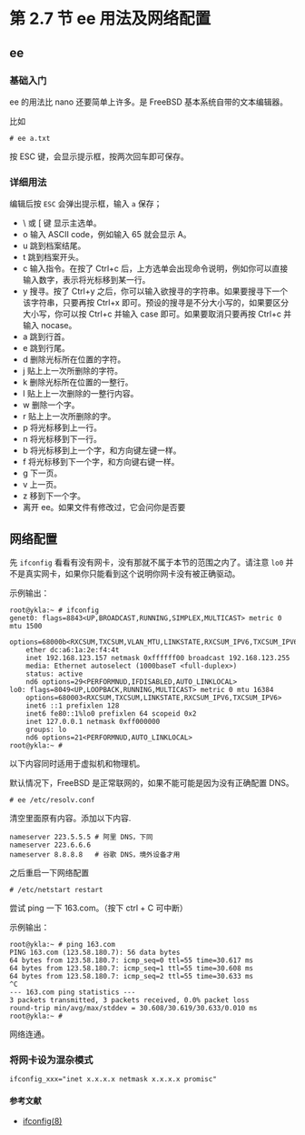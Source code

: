 # 第 2.7 节 ee 用法及网络配置


## ee 

### 基础入门

ee 的用法比 nano 还要简单上许多。是 FreeBSD 基本系统自带的文本编辑器。

比如

```shell-session
# ee a.txt
```

按 ESC 键，会显示提示框，按两次回车即可保存。

### 详细用法

编辑后按 `ESC` 会弹出提示框，输入 `a` 保存；

* \ 或 \[ 键 显示主选单。
* o 输入 ASCII code，例如输入 65 就会显示 A。
* u 跳到档案结尾。
* t 跳到档案开头。
* c 输入指令。在按了 Ctrl+c 后，上方选单会出现命令说明，例如你可以直接输入数字，表示将光标移到某一行。
* y 搜寻。按了 Ctrl+y 之后，你可以输入欲搜寻的字符串。如果要搜寻下一个该字符串，只要再按 Ctrl+x 即可。预设的搜寻是不分大小写的，如果要区分大小写，你可以按 Ctrl+c 并输入 case 即可。如果要取消只要再按 Ctrl+c 并输入 nocase。
* a 跳到行首。
* e 跳到行尾。
* d 删除光标所在位置的字符。
* j 贴上上一次所删除的字符。
* k 删除光标所在位置的一整行。
* l 贴上上一次删除的一整行内容。
* w 删除一个字。
* r 贴上上一次所删除的字。
* p 将光标移到上一行。
* n 将光标移到下一行。
* b 将光标移到上一个字，和方向键左键一样。
* f 将光标移到下一个字，和方向键右键一样。
* g 下一页。
* v 上一页。
* z 移到下一个字。
* 离开 ee。如果文件有修改过，它会问你是否要

## 网络配置

先 `ifconfig` 看看有没有网卡，没有那就不属于本节的范围之内了。请注意 `lo0` 并不是真实网卡，如果你只能看到这个说明你网卡没有被正确驱动。

示例输出：

```shell-session
root@ykla:~ # ifconfig
genet0: flags=8843<UP,BROADCAST,RUNNING,SIMPLEX,MULTICAST> metric 0 mtu 1500
	options=68000b<RXCSUM,TXCSUM,VLAN_MTU,LINKSTATE,RXCSUM_IPV6,TXCSUM_IPV6>
	ether dc:a6:1a:2e:f4:4t
	inet 192.168.123.157 netmask 0xffffff00 broadcast 192.168.123.255
	media: Ethernet autoselect (1000baseT <full-duplex>)
	status: active
	nd6 options=29<PERFORMNUD,IFDISABLED,AUTO_LINKLOCAL>
lo0: flags=8049<UP,LOOPBACK,RUNNING,MULTICAST> metric 0 mtu 16384
	options=680003<RXCSUM,TXCSUM,LINKSTATE,RXCSUM_IPV6,TXCSUM_IPV6>
	inet6 ::1 prefixlen 128
	inet6 fe80::1%lo0 prefixlen 64 scopeid 0x2
	inet 127.0.0.1 netmask 0xff000000
	groups: lo
	nd6 options=21<PERFORMNUD,AUTO_LINKLOCAL>
root@ykla:~ #
```

以下内容同时适用于虚拟机和物理机。

默认情况下，FreeBSD 是正常联网的，如果不能可能是因为没有正确配置 DNS。

```shell-session
# ee /etc/resolv.conf
```

清空里面原有内容。添加以下内容.

```shell-session
nameserver 223.5.5.5 # 阿里 DNS，下同
nameserver 223.6.6.6
nameserver 8.8.8.8   # 谷歌 DNS，境外设备才用
```

之后重启一下网络配置

```shell-session
# /etc/netstart restart
```

尝试 ping 一下 163.com。（按下 ctrl + C 可中断）

示例输出：

```shell-session
root@ykla:~ # ping 163.com
PING 163.com (123.58.180.7): 56 data bytes
64 bytes from 123.58.180.7: icmp_seq=0 ttl=55 time=30.617 ms
64 bytes from 123.58.180.7: icmp_seq=1 ttl=55 time=30.608 ms
64 bytes from 123.58.180.7: icmp_seq=2 ttl=55 time=30.633 ms
^C
--- 163.com ping statistics ---
3 packets transmitted, 3 packets received, 0.0% packet loss
round-trip min/avg/max/stddev = 30.608/30.619/30.633/0.010 ms
root@ykla:~ #
```

网络连通。


### 将网卡设为混杂模式

```shell-session
ifconfig_xxx="inet x.x.x.x netmask x.x.x.x promisc"
```
#### 参考文献

- [ifconfig(8)](https://man.freebsd.org/cgi/man.cgi?ifconfig(8))

